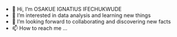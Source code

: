 - 👋 Hi, I’m OSAKUE IGNATIUS IFECHUKWUDE
- 👀 I’m interested in data analysis and learning new things
- 👯 I’m looking forward to collaborating and discovering new facts
- 📫 How to reach me ...

<!---
Osakueig/Osakueig is a ✨ special ✨ repository because its `README.md` (this file) appears on your GitHub profile.
You can click the Preview link to take a look at your changes.
--->
